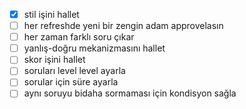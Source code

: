 - [x] stil işini hallet
- [ ] her refreshde yeni bir zengin adam approvelasın
- [ ] her zaman farklı soru çıkar
- [ ] yanlış-doğru mekanizmasını hallet
- [ ] skor işini hallet
- [ ] soruları level level ayarla
- [ ] sorular için süre ayarla
- [ ] aynı soruyu bidaha sormaması için kondisyon sağla